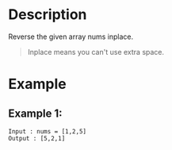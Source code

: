 # Description
Reverse the given array nums inplace.

> Inplace means you can't use extra space.
# Example
## Example 1:
```
Input : nums = [1,2,5]
Output : [5,2,1]
```